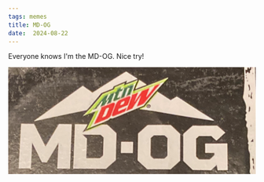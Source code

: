 ```yaml
---
tags: memes
title: MD-OG
date:  2024-08-22
---
```


Everyone knows I'm the MD-OG. Nice try!

![mdog.png](https://raw.githubusercontent.com/muneer78/muneer78.github.io/master/images/mdog.png)